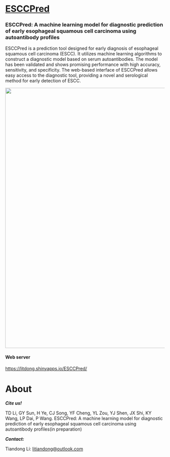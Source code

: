 <h1><a href="https://litdong.shinyapps.io/ESCCPred/"> ESCCPred </a></h1>

### ESCCPred: A machine learning model for diagnostic prediction of early esophageal squamous cell carcinoma using autoantibody profiles
ESCCPred is a prediction tool designed for early diagnosis of esophageal squamous cell carcinoma (ESCC). It utilizes machine learning algorithms to construct a diagnostic model based on serum autoantibodies. 
The model has been validated and shows promising performance with high accuracy, sensitivity, and specificity. The web-based interface of ESCCPred allows easy access to the diagnostic tool, providing a novel and serological method for early detection of ESCC.

<img src="https://github.com/tiandongli/ESCCPred/blob/main/ESCCPred.png" style='width: 820px; height: auto;'>

#### Web server
https://litdong.shinyapps.io/ESCCPred/

<h1>About</h1>

***Cite us!***

TD Li, GY Sun, H Ye, CJ Song, YF Cheng, YL Zou, YJ Shen, JX Shi, KY Wang,  LP Dai, P Wang.  ESCCPred: A machine learning model for diagnostic prediction of early esophageal squamous cell carcinoma using autoantibody profiles(in preparation)

***Contact:***

Tiandong Li: litiandong@outlook.com

